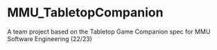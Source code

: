 # MMU_TabletopCompanion
A team project based on the Tabletop Game Companion spec for MMU Software Engineering (22/23)
